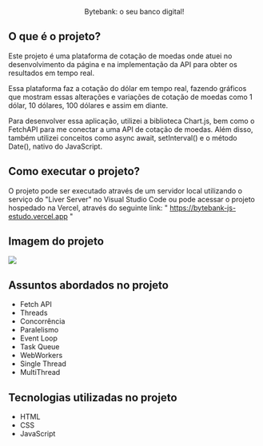 <p align="center">Bytebank: o seu banco digital!</p>

## O que é o projeto?

Este projeto é uma plataforma de cotação de moedas onde atuei no desenvolvimento da página e na implementação da API para obter os resultados em tempo real.

Essa plataforma faz a cotação do dólar em tempo real, fazendo gráficos que mostram essas alterações e variações de cotação de moedas como 1 dólar, 10 dólares, 100 dólares e assim em diante.

Para desenvolver essa aplicação, utilizei a biblioteca Chart.js, bem como o FetchAPI para me conectar a uma API de cotação de moedas. Além disso, também utilizei conceitos como async await, setInterval() e o método Date(), nativo do JavaScript.

## Como executar o projeto?

O projeto pode ser executado através de um servidor local utilizando o serviço do "Liver Server" no Visual Studio Code ou pode acessar o projeto hospedado na Vercel, através do seguinte link: " https://bytebank-js-estudo.vercel.app "

## Imagem do projeto

![](https://i.imgur.com/06cbscT.png)

## Assuntos abordados no projeto

- Fetch API
- Threads
- Concorrência
- Paralelismo
- Event Loop
- Task Queue
- WebWorkers
- Single Thread
- MultiThread

## Tecnologias utilizadas no projeto

- HTML
- CSS
- JavaScript
